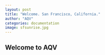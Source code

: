```yaml
---
layout: post
title: "Welcome. San Francisco, California."
author: "AQV"
categories: documentation
image: sfsunrise.jpg
---
```


## Welcome to AQV


